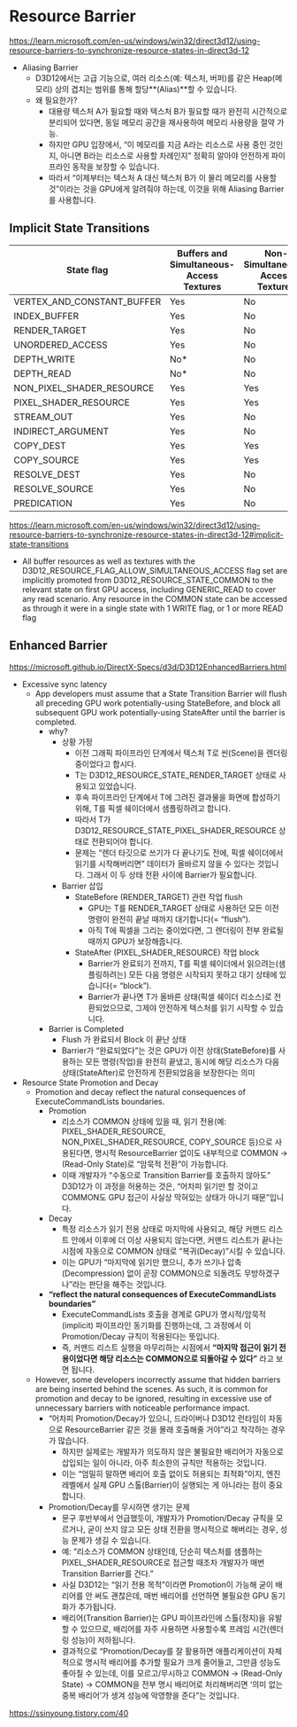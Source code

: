 # Resource Barrier

https://learn.microsoft.com/en-us/windows/win32/direct3d12/using-resource-barriers-to-synchronize-resource-states-in-direct3d-12
* Aliasing Barrier
  * D3D12에서는 고급 기능으로, 여러 리소스(예: 텍스처, 버퍼)를 같은 Heap(메모리) 상의 겹치는 범위를 통해 할당**(Alias)**할 수 있습니다.
  * 왜 필요한가?
    * 대용량 텍스처 A가 필요할 때와 텍스처 B가 필요할 때가 완전히 시간적으로 분리되어 있다면, 동일 메모리 공간을 재사용하여 메모리 사용량을 절약 가능.
    * 하지만 GPU 입장에서, “이 메모리를 지금 A라는 리소스로 사용 중인 것인지, 아니면 B라는 리소스로 사용할 차례인지” 정확히 알아야 안전하게 파이프라인 동작을 보장할 수 있습니다.
    * 따라서 “이제부터는 텍스처 A 대신 텍스처 B가 이 물리 메모리를 사용할 것”이라는 것을 GPU에게 알려줘야 하는데, 이것을 위해 Aliasing Barrier를 사용합니다.

## Implicit State Transitions

| State flag                     | Buffers and Simultaneous-Access Textures | Non-Simultaneous-Access Textures |
|---------------------------------|-----------------------------------------|----------------------------------|
| VERTEX_AND_CONSTANT_BUFFER      | Yes                                     | No                               |
| INDEX_BUFFER                    | Yes                                     | No                               |
| RENDER_TARGET                   | Yes                                     | No                               |
| UNORDERED_ACCESS                | Yes                                     | No                               |
| DEPTH_WRITE                     | No*                                     | No                               |
| DEPTH_READ                      | No*                                     | No                               |
| NON_PIXEL_SHADER_RESOURCE       | Yes                                     | Yes                              |
| PIXEL_SHADER_RESOURCE           | Yes                                     | Yes                              |
| STREAM_OUT                      | Yes                                     | No                               |
| INDIRECT_ARGUMENT               | Yes                                     | No                               |
| COPY_DEST                       | Yes                                     | Yes                              |
| COPY_SOURCE                     | Yes                                     | Yes                              |
| RESOLVE_DEST                    | Yes                                     | No                               |
| RESOLVE_SOURCE                  | Yes                                     | No                               |
| PREDICATION                     | Yes                                     | No                               |


https://learn.microsoft.com/en-us/windows/win32/direct3d12/using-resource-barriers-to-synchronize-resource-states-in-direct3d-12#implicit-state-transitions
* All buffer resources as well as textures with the D3D12_RESOURCE_FLAG_ALLOW_SIMULTANEOUS_ACCESS flag set are implicitly promoted from D3D12_RESOURCE_STATE_COMMON to the relevant state on first GPU access, including GENERIC_READ to cover any read scenario. Any resource in the COMMON state can be accessed as through it were in a single state with 1 WRITE flag, or 1 or more READ flag    

## Enhanced Barrier

https://microsoft.github.io/DirectX-Specs/d3d/D3D12EnhancedBarriers.html
* Excessive sync latency
  * App developers must assume that a State Transition Barrier will flush all preceding GPU work potentially-using StateBefore, and block all subsequent GPU work potentially-using StateAfter until the barrier is completed.
    * why?
      * 상황 가정
        * 이전 그래픽 파이프라인 단계에서 텍스처 T로 씬(Scene)을 렌더링 중이었다고 합시다.
        * T는 D3D12_RESOURCE_STATE_RENDER_TARGET 상태로 사용되고 있었습니다.
        * 후속 파이프라인 단계에서 T에 그려진 결과물을 화면에 합성하기 위해, T를 픽셀 쉐이더에서 샘플링하려고 합니다.
        * 따라서 T가 D3D12_RESOURCE_STATE_PIXEL_SHADER_RESOURCE 상태로 전환되어야 합니다.
        * 문제는 “렌더 타깃으로 쓰기가 다 끝나기도 전에, 픽셀 쉐이더에서 읽기를 시작해버리면” 데이터가 올바르지 않을 수 있다는 것입니다. 그래서 이 두 상태 전환 사이에 Barrier가 필요합니다.
      * Barrier 삽입
        * StateBefore (RENDER_TARGET) 관련 작업 flush
          * GPU는 T를 RENDER_TARGET 상태로 사용하던 모든 이전 명령이 완전히 끝날 때까지 대기합니다(= “flush”).
          * 아직 T에 픽셀을 그리는 중이었다면, 그 렌더링이 전부 완료될 때까지 GPU가 보장해줍니다.
        * StateAfter (PIXEL_SHADER_RESOURCE) 작업 block
          * Barrier가 완료되기 전까지, T를 픽셀 쉐이더에서 읽으려는(샘플링하려는) 모든 다음 명령은 시작되지 못하고 대기 상태에 있습니다(= “block”).
          * Barrier가 끝나면 T가 올바른 상태(픽셀 쉐이더 리소스)로 전환되었으므로, 그제야 안전하게 텍스처를 읽기 시작할 수 있습니다.
    * Barrier is Completed    
      * Flush 가 완료되서 Block 이 끝난 상태
      * Barrier가 “완료되었다”는 것은 GPU가 이전 상태(StateBefore)를 사용하는 모든 명령(작업)을 완전히 끝냈고, 동시에 해당 리소스가 다음 상태(StateAfter)로 안전하게 전환되었음을 보장한다는 의미
* Resource State Promotion and Decay
  * Promotion and decay reflect the natural consequences of ExecuteCommandLists boundaries.
    * Promotion
      * 리소스가 COMMON 상태에 있을 때, 읽기 전용(예: PIXEL_SHADER_RESOURCE, NON_PIXEL_SHADER_RESOURCE, COPY_SOURCE 등)으로 사용된다면, 명시적 ResourceBarrier 없이도 내부적으로 COMMON → (Read-Only State)로 “암묵적 전환”이 가능합니다.
      * 이때 개발자가 “수동으로 Transition Barrier를 호출하지 않아도” D3D12가 이 과정을 허용하는 것은, “어차피 읽기만 할 것이고 COMMON도 GPU 접근이 사실상 막혀있는 상태가 아니기 때문”입니다.
    * Decay
      * 특정 리소스가 읽기 전용 상태로 마지막에 사용되고, 해당 커맨드 리스트 안에서 이후에 더 이상 사용되지 않는다면, 커맨드 리스트가 끝나는 시점에 자동으로 COMMON 상태로 “복귀(Decay)”시킬 수 있습니다.
      * 이는 GPU가 “마지막에 읽기만 했으니, 추가 쓰기나 압축(Decompression) 없이 곧장 COMMON으로 되돌려도 무방하겠구나”라는 판단을 해주는 것입니다.
    * **“reflect the natural consequences of ExecuteCommandLists boundaries”**
      * ExecuteCommandLists 호출을 경계로 GPU가 명시적/암묵적(implicit) 파이프라인 동기화를 진행하는데, 그 과정에서 이 Promotion/Decay 규칙이 적용된다는 뜻입니다.
      * 즉, 커맨드 리스트 실행을 마무리하는 시점에서 **“마지막 접근이 읽기 전용이었다면 해당 리소스는 COMMON으로 되돌아갈 수 있다”** 라고 보면 됩니다.
  * However, some developers incorrectly assume that hidden barriers are being inserted behind the scenes. As such, it is common for promotion and decay to be ignored, resulting in excessive use of unnecessary barriers with noticeable performance impact.
    * “어차피 Promotion/Decay가 있으니, 드라이버나 D3D12 런타임이 자동으로 ResourceBarrier 같은 것을 몰래 호출해줄 거야”라고 착각하는 경우가 많습니다.
      * 하지만 실제로는 개발자가 의도하지 않은 불필요한 배리어가 자동으로 삽입되는 일이 아니라, 아주 최소한의 규칙만 적용하는 것입니다.
      * 이는 “엄밀히 말하면 배리어 호출 없이도 허용되는 최적화”이지, 엔진 레벨에서 실제 GPU 스톨(Barrier)이 실행되는 게 아니라는 점이 중요합니다.
    * Promotion/Decay를 무시하면 생기는 문제
      * 문구 후반부에서 언급했듯이, 개발자가 Promotion/Decay 규칙을 모르거나, 굳이 쓰지 않고 모든 상태 전환을 명시적으로 해버리는 경우, 성능 문제가 생길 수 있습니다.
      * 예: “리소스가 COMMON 상태인데, 단순히 텍스처를 샘플하는 PIXEL_SHADER_RESOURCE로 접근할 때조차 개발자가 매번 Transition Barrier를 건다.”
      * 사실 D3D12는 “읽기 전용 목적”이라면 Promotion이 가능해 굳이 배리어를 안 써도 괜찮은데, 매번 배리어를 선언하면 불필요한 GPU 동기화가 추가됩니다.
      * 배리어(Transition Barrier)는 GPU 파이프라인에 스톨(정지)을 유발할 수 있으므로, 배리어를 자주 사용하면 사용할수록 프레임 시간(렌더링 성능)이 저하됩니다.
      * 결과적으로 “Promotion/Decay를 잘 활용하면 애플리케이션이 자체적으로 명시적 배리어를 추가할 필요가 크게 줄어들고, 그만큼 성능도 좋아질 수 있는데, 이를 모르고/무시하고 COMMON → (Read-Only State) → COMMON을 전부 명시 배리어로 처리해버리면 ‘의미 없는 중복 배리어’가 생겨 성능에 악영향을 준다”는 것입니다.

https://ssinyoung.tistory.com/40


